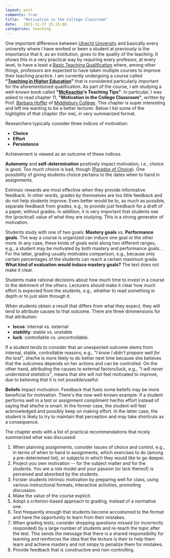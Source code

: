 ```yaml
---
layout: post
comments: true
title:  "Motivation in the College Classroom"
date:   2021-11-27 15:15:00
categories: teaching
---
```


One important difference between [Utrecht University](https://www.uu.nl) and basically every university where I have worked or been a student at previously is the importance that it, as an institution, gives to the quality of the teaching. It shows this in a very practical way by requiring every professor, at every level, to have a least a [Basic Teaching Qualification](https://www.uu.nl/en/education/centre-for-academic-teaching/university-teaching-qualification-utq) where, among other things, professors are expected to have taken multiple courses to improve their teaching practice. I am currently undergoing a course called **"[Teaching in Higher Education](https://www.uu.nl/agenda/teaching-in-higher-education-bkoutq-course-in-english)"** that is considered particularly important for the aforementioned qualification. As part of the course, I am studying a well-known book called **"[McKeachie](https://en.wikipedia.org/wiki/Wilbert_J._McKeachie)'s Teaching Tips"**. In particular, I was asked to read chapter 11, **"Motivation in the College Classroom"**, written by Prof. [Barbara Hoffer](https://www.middlebury.edu/academics/psych/faculty/node/21411) of [Middlebury College](https://www.middlebury.edu/). This chapter is super interesting and left me wanting to be a better lecturer. Below I list some of the highlights of that chapter (for me), in very summarized format. 

Researchers typically consider three indices of motivation: 
- **Choice**
- **Effort**
- **Persistence**

Achievement is viewed as an outcome of these indices. 

**Autonomy** and **self-determination** positively impact motivation, i.e., choice is good. Too much choice is bad, though ([Paradox of Choice](https://en.wikipedia.org/wiki/The_Paradox_of_Choice)). One possibility of giving students choice pertains to the dates when to hand in assignments. 

Extrinsic rewards are most effective when they provide informative feedback. In other words, grades by themselves are too little feedback and do not help students improve. Even better would be to, as much as possible, separate feedback from grades, e.g., to provide just feedback for a draft of a paper, without grades. In addition, it is very important that students see the (practical) value of what they are studying. This is a strong generator of motivation.

Students study with one of two goals: **Mastery goals** vs. **Performance goals**. The way a course is organized can induce one goal or the other more. In any case, these kinds of goals exist along two different ranges, e.g., a student may be motivated by both mastery and performance goals. . For the latter, grading usually motivates comparison, e.g., because only certain percentages of the students can reach a certain maximum grade. **What kind of evaluation would induce mastery goals?** The text does not make it clear. 

Students make rational decisions about how much time to invest in a course to the detriment of the others. Lecturers should make it clear how much effort is expected from the students, e.g., whether to read something in depth or to just skim through it.

When students obtain a result that differs from what they expect, they will tend to attribute causes to that outcome. There are three dimmensions for that attribution: 
  - **locus**: internal vs. external
  - **stability**: stable vs. unstable
  - **luck**: controllable vs. uncontrollable.

If a student tends to consider that an unexpected outcome stems from internal, stable, controllable reasons, e.g., *"I know I didn't prepare well for the test"*, she/he is more likely to do better next time because she believes that the outcomes depends on her actions and can be controlled. On the other hand, attributing the causes to external factors/luck, e.g., *"I will never understand statistics"*, means that she will not feel motivated to improve, due to believing that it is not possible/useful.

**Beliefs** impact motivation. Feedback that fuels some beliefs may be more beneficial for motivation. There's the now well-known example: if a student performs well in a test or assignment compliment her/his effort instead of saying that she/he is smart. In the former case, the student will feel acknowledged and possibly keep on making effort. In the latter case, the student is likely to try to maintain that perception and may take shortcuts as a consequence. 

The chapter ends with a list of practical recommendations that nicely summarized what was discussed: 

1. When planning assignments, consider issues of choice and control, e.g., in terms of when to hand in assignments, which exercises to do (among a pre-determined list), or subjects in which they would like to go deeper. 
2. Project you own motivation -- for the subject matter and for the students. You are a role model and your passion (or lack thereof) is perceived and absorbed by the students.
3. Forster students intrinsic motivation by preparing well for class, using various instructional formats, interactive activities, promoting discussion. 
4. Make the value of the course explicit.
5. Adopt a criterion-based approach to grading, instead of a normative one.
6. Test frequently enough that students become accostumed to the format and have the opportunity to learn from their mistakes. 
7. When grading tests, consider dropping questions missed (or incorrectly responded) by a large number of students and re-teach the topic after the test. This sends the message that there is a shared responsibility for learning and reinforces the idea that the lecture is their to help them learn and achieve mastery and not simpy to penalize them for mistakes.
8. Provide feedback that is constructive and non-controlling.